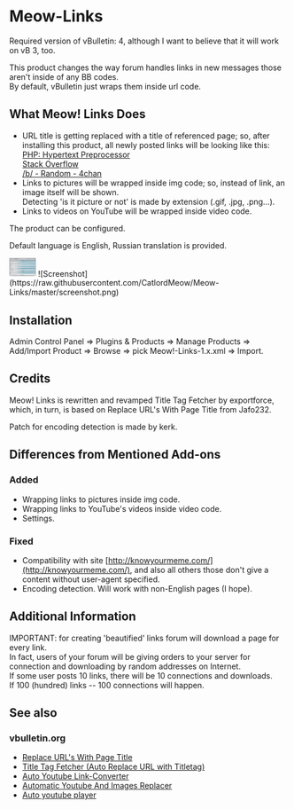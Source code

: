 # Meow-Links
Required version of vBulletin: 4, although I want to believe that it will work on vB 3, too.

This product changes the way forum handles links in new messages those aren't inside of any BB codes.  
By default, vBulletin just wraps them inside url code.

## What Meow! Links Does
- URL title is getting replaced with a title of referenced page;
so, after installing this product, all newly posted links will be looking like this:  
[PHP: Hypertext Preprocessor](http://php.net)  
[Stack Overflow](http://stackoverflow.com/)  
[/b/ - Random - 4chan](http://boards.4chan.org/b/)  
- Links to pictures will be wrapped inside img code; so, instead of link, an image itself will be shown.  
Detecting 'is it picture or not' is made by extension (.gif, .jpg, .png...).
- Links to videos on YouTube will be wrapped inside video code.

The product can be configured.

Default language is English, Russian translation is provided.

<img src="https://raw.githubusercontent.com/CatlordMeow/Meow-Links/master/screenshot.png" width="48">
![Screenshot](https://raw.githubusercontent.com/CatlordMeow/Meow-Links/master/screenshot.png)

## Installation
Admin Control Panel => Plugins & Products => Manage Products => Add/Import Product => Browse => pick Meow!-Links-1.x.xml => Import.

## Credits
Meow! Links is rewritten and revamped Title Tag Fetcher by exportforce, which, in turn, is based on Replace URL's With Page Title from Jafo232.

Patch for encoding detection is made by kerk.

## Differences from Mentioned Add-ons
### Added
- Wrapping links to pictures inside img code.
- Wrapping links to YouTube's videos inside video code.
- Settings.

### Fixed
- Compatibility with site [http://knowyourmeme.com/](http://knowyourmeme.com/), and also all others those don't give a content without user-agent specified.
- Encoding detection. Will work with non-English pages (I hope).

## Additional Information
IMPORTANT: for creating 'beautified' links forum will download a page for every link.  
In fact, users of your forum will be giving orders to your server for connection and downloading by random addresses on Internet.  
If some user posts 10 links, there will be 10 connections and downloads.  
If 100 (hundred) links -- 100 connections will happen.

## See also
### vbulletin.org
- [Replace URL's With Page Title](http://www.vbulletin.org/forum/showthread.php?t=155909)
- [Title Tag Fetcher (Auto Replace URL with Titletag)](http://www.vbulletin.org/forum/showthread.php?t=189658)
- [Auto Youtube Link-Converter](http://www.vbulletin.org/forum/showthread.php?t=261296)
- [Automatic Youtube And Images Replacer](http://www.vbulletin.org/forum/showthread.php?t=261595)
- [Auto youtube player](http://www.vbulletin.org/forum/showthread.php?t=283432)
